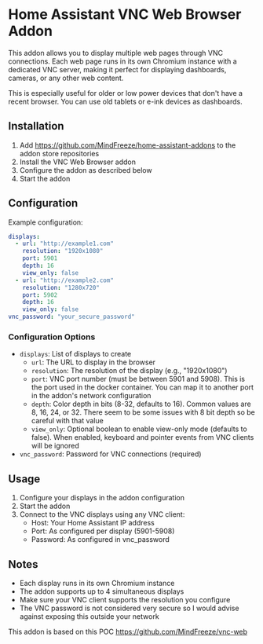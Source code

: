 # Home Assistant VNC Web Browser Addon

This addon allows you to display multiple web pages through VNC connections. Each web page runs in its own Chromium instance with a dedicated VNC server, making it perfect for displaying dashboards, cameras, or any other web content.

This is especially useful for older or low power devices that don't have a recent browser. You can use old tablets or e-ink devices as dashboards.

## Installation

1. Add https://github.com/MindFreeze/home-assistant-addons to the addon store repositories
2. Install the VNC Web Browser addon
3. Configure the addon as described below
4. Start the addon

## Configuration

Example configuration:

```yaml
displays:
  - url: "http://example1.com"
    resolution: "1920x1080"
    port: 5901
    depth: 16
    view_only: false
  - url: "http://example2.com"
    resolution: "1280x720"
    port: 5902
    depth: 16
    view_only: false
vnc_password: "your_secure_password"
```

### Configuration Options

- `displays`: List of displays to create
  - `url`: The URL to display in the browser
  - `resolution`: The resolution of the display (e.g., "1920x1080")
  - `port`: VNC port number (must be between 5901 and 5908). This is the port used in the docker container. You can map it to another port in the addon's network configuration
  - `depth`: Color depth in bits (8-32, defaults to 16). Common values are 8, 16, 24, or 32. There seem to be some issues with 8 bit depth so be careful with that value
  - `view_only`: Optional boolean to enable view-only mode (defaults to false). When enabled, keyboard and pointer events from VNC clients will be ignored
- `vnc_password`: Password for VNC connections (required)

## Usage

1. Configure your displays in the addon configuration
2. Start the addon
3. Connect to the VNC displays using any VNC client:
   - Host: Your Home Assistant IP address
   - Port: As configured per display (5901-5908)
   - Password: As configured in vnc_password

## Notes

- Each display runs in its own Chromium instance
- The addon supports up to 4 simultaneous displays
- Make sure your VNC client supports the resolution you configure
- The VNC password is not considered very secure so I would advise against exposing this outside your network

This addon is based on this POC https://github.com/MindFreeze/vnc-web